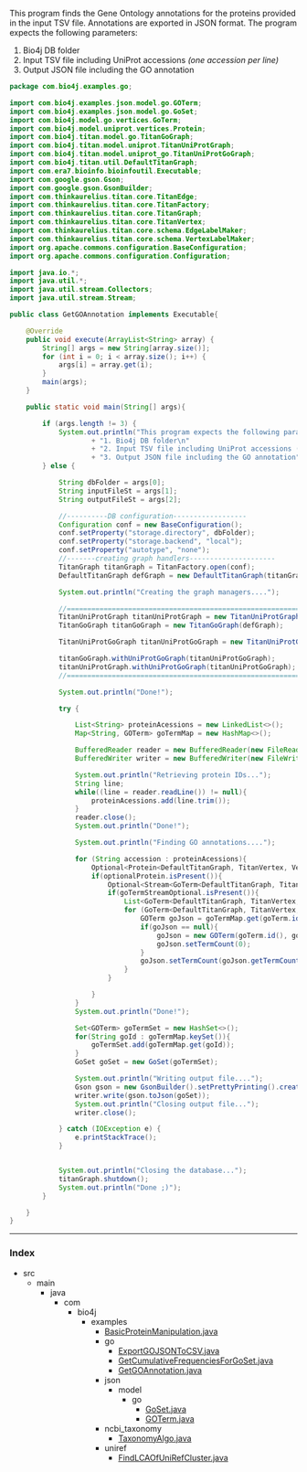 
This program finds the Gene Ontology annotations for the proteins provided in the input TSV file.
Annotations are exported in JSON format.
The program expects the following parameters:

1. Bio4j DB folder
2. Input TSV file including UniProt accessions _(one accession per line)_
3. Output JSON file including the GO annotation



```java
package com.bio4j.examples.go;

import com.bio4j.examples.json.model.go.GOTerm;
import com.bio4j.examples.json.model.go.GoSet;
import com.bio4j.model.go.vertices.GoTerm;
import com.bio4j.model.uniprot.vertices.Protein;
import com.bio4j.titan.model.go.TitanGoGraph;
import com.bio4j.titan.model.uniprot.TitanUniProtGraph;
import com.bio4j.titan.model.uniprot_go.TitanUniProtGoGraph;
import com.bio4j.titan.util.DefaultTitanGraph;
import com.era7.bioinfo.bioinfoutil.Executable;
import com.google.gson.Gson;
import com.google.gson.GsonBuilder;
import com.thinkaurelius.titan.core.TitanEdge;
import com.thinkaurelius.titan.core.TitanFactory;
import com.thinkaurelius.titan.core.TitanGraph;
import com.thinkaurelius.titan.core.TitanVertex;
import com.thinkaurelius.titan.core.schema.EdgeLabelMaker;
import com.thinkaurelius.titan.core.schema.VertexLabelMaker;
import org.apache.commons.configuration.BaseConfiguration;
import org.apache.commons.configuration.Configuration;

import java.io.*;
import java.util.*;
import java.util.stream.Collectors;
import java.util.stream.Stream;

public class GetGOAnnotation implements Executable{

	@Override
	public void execute(ArrayList<String> array) {
		String[] args = new String[array.size()];
		for (int i = 0; i < array.size(); i++) {
			args[i] = array.get(i);
		}
		main(args);
	}

	public static void main(String[] args){

		if (args.length != 3) {
			System.out.println("This program expects the following parameters:\n"
					+ "1. Bio4j DB folder\n"
					+ "2. Input TSV file including UniProt accessions (one accession per line)\n"
					+ "3. Output JSON file including the GO annotation");
		} else {

			String dbFolder = args[0];
			String inputFileSt = args[1];
			String outputFileSt = args[2];

			//----------DB configuration------------------
			Configuration conf = new BaseConfiguration();
			conf.setProperty("storage.directory", dbFolder);
			conf.setProperty("storage.backend", "local");
			conf.setProperty("autotype", "none");
			//-------creating graph handlers---------------------
			TitanGraph titanGraph = TitanFactory.open(conf);
			DefaultTitanGraph defGraph = new DefaultTitanGraph(titanGraph);

			System.out.println("Creating the graph managers....");

			//====================================================================================
			TitanUniProtGraph titanUniProtGraph = new TitanUniProtGraph(defGraph);
			TitanGoGraph titanGoGraph = new TitanGoGraph(defGraph);

			TitanUniProtGoGraph titanUniProtGoGraph = new TitanUniProtGoGraph(defGraph, titanUniProtGraph, titanGoGraph);

			titanGoGraph.withUniProtGoGraph(titanUniProtGoGraph);
			titanUniProtGraph.withUniProtGoGraph(titanUniProtGoGraph);
			//====================================================================================

			System.out.println("Done!");

			try {

				List<String> proteinAcessions = new LinkedList<>();
				Map<String, GOTerm> goTermMap = new HashMap<>();

				BufferedReader reader = new BufferedReader(new FileReader(new File(inputFileSt)));
				BufferedWriter writer = new BufferedWriter(new FileWriter(new File(outputFileSt)));

				System.out.println("Retrieving protein IDs...");
				String line;
				while((line = reader.readLine()) != null){
					proteinAcessions.add(line.trim());
				}
				reader.close();
				System.out.println("Done!");

				System.out.println("Finding GO annotations....");

				for (String accession : proteinAcessions){
					Optional<Protein<DefaultTitanGraph, TitanVertex, VertexLabelMaker, TitanEdge, EdgeLabelMaker>> optionalProtein = titanUniProtGraph.proteinAccessionIndex().getVertex(accession);
					if(optionalProtein.isPresent()){
						Optional<Stream<GoTerm<DefaultTitanGraph, TitanVertex, VertexLabelMaker, TitanEdge, EdgeLabelMaker>>> goTermStreamOptional = optionalProtein.get().goAnnotation_outV();
						if(goTermStreamOptional.isPresent()){
							List<GoTerm<DefaultTitanGraph, TitanVertex, VertexLabelMaker, TitanEdge, EdgeLabelMaker>> goTermList = goTermStreamOptional.get().collect(Collectors.toList());
							for (GoTerm<DefaultTitanGraph, TitanVertex, VertexLabelMaker, TitanEdge, EdgeLabelMaker> goTerm : goTermList){
								GOTerm goJson = goTermMap.get(goTerm.id());
								if(goJson == null){
									goJson = new GOTerm(goTerm.id(), goTerm.name());
									goJson.setTermCount(0);
								}
								goJson.setTermCount(goJson.getTermCount() + 1);
							}
						}

					}
				}
				System.out.println("Done!");

				Set<GOTerm> goTermSet = new HashSet<>();
				for(String goId : goTermMap.keySet()){
					goTermSet.add(goTermMap.get(goId));
				}
				GoSet goSet = new GoSet(goTermSet);

				System.out.println("Writing output file....");
				Gson gson = new GsonBuilder().setPrettyPrinting().create();
				writer.write(gson.toJson(goSet));
				System.out.println("Closing output file...");
				writer.close();

			} catch (IOException e) {
				e.printStackTrace();
			}


			System.out.println("Closing the database...");
			titanGraph.shutdown();
			System.out.println("Done ;)");
		}

	}
}

```


------

### Index

+ src
  + main
    + java
      + com
        + bio4j
          + examples
            + [BasicProteinManipulation.java][main\java\com\bio4j\examples\BasicProteinManipulation.java]
            + go
              + [ExportGOJSONToCSV.java][main\java\com\bio4j\examples\go\ExportGOJSONToCSV.java]
              + [GetCumulativeFrequenciesForGoSet.java][main\java\com\bio4j\examples\go\GetCumulativeFrequenciesForGoSet.java]
              + [GetGOAnnotation.java][main\java\com\bio4j\examples\go\GetGOAnnotation.java]
            + json
              + model
                + go
                  + [GoSet.java][main\java\com\bio4j\examples\json\model\go\GoSet.java]
                  + [GOTerm.java][main\java\com\bio4j\examples\json\model\go\GOTerm.java]
            + ncbi_taxonomy
              + [TaxonomyAlgo.java][main\java\com\bio4j\examples\ncbi_taxonomy\TaxonomyAlgo.java]
            + uniref
              + [FindLCAOfUniRefCluster.java][main\java\com\bio4j\examples\uniref\FindLCAOfUniRefCluster.java]

[main\java\com\bio4j\examples\BasicProteinManipulation.java]: ..\BasicProteinManipulation.java.md
[main\java\com\bio4j\examples\go\ExportGOJSONToCSV.java]: ExportGOJSONToCSV.java.md
[main\java\com\bio4j\examples\go\GetCumulativeFrequenciesForGoSet.java]: GetCumulativeFrequenciesForGoSet.java.md
[main\java\com\bio4j\examples\go\GetGOAnnotation.java]: GetGOAnnotation.java.md
[main\java\com\bio4j\examples\json\model\go\GoSet.java]: ..\json\model\go\GoSet.java.md
[main\java\com\bio4j\examples\json\model\go\GOTerm.java]: ..\json\model\go\GOTerm.java.md
[main\java\com\bio4j\examples\ncbi_taxonomy\TaxonomyAlgo.java]: ..\ncbi_taxonomy\TaxonomyAlgo.java.md
[main\java\com\bio4j\examples\uniref\FindLCAOfUniRefCluster.java]: ..\uniref\FindLCAOfUniRefCluster.java.md